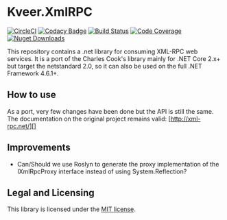 # Kveer.XmlRPC

[![CircleCI](https://circleci.com/gh/LordVeovis/xmlrpc.svg?style=shield)](https://app.circleci.com/pipelines/github/LordVeovis)
[![Codacy Badge](https://app.codacy.com/project/badge/Grade/a6cde759dac74c278c8a77cfbb4b968a)](https://app.codacy.com/gh/LordVeovis/xmlrpc/dashboard)
[![Build Status](https://gitlab.kveer.fr/veovis/xmlrpc/badges/master/pipeline.svg)](https://gitlab.kveer.fr/veovis/xmlrpc/pipelines)
[![Code Coverage](https://gitlab.kveer.fr/veovis/xmlrpc/badges/master/coverage.svg)](https://gitlab.kveer.fr/veovis/xmlrpc/pipelines)
[![Nuget Downloads](https://img.shields.io/nuget/dt/Kveer.XmlRpc.svg)](https://www.nuget.org/packages/Kveer.XmlRPC/)

This repository contains a .net library for consuming XML-RPC web services. It is a port of the Charles Cook's library mainly for .NET Core 2.x+ but target the netstandard 2.0, so it can also be used on the full .NET Framework 4.6.1+.

## How to use

As a port, very few changes have been done but the API is still the same. The documentation on the original project remains valid: [http://xml-rpc.net/][]

## Improvements

* Can/Should we use Roslyn to generate the proxy implementation of the IXmlRpcProxy interface instead of using System.Reflection?

## Legal and Licensing

This library is licensed under the [MIT license][].

[MIT license]: https://github.com/LordVeovis/xmlrpc/blob/master/LICENSE
[http://xml-rpc.net/]: https://web.archive.org/web/20210909161907/http://xml-rpc.net/
